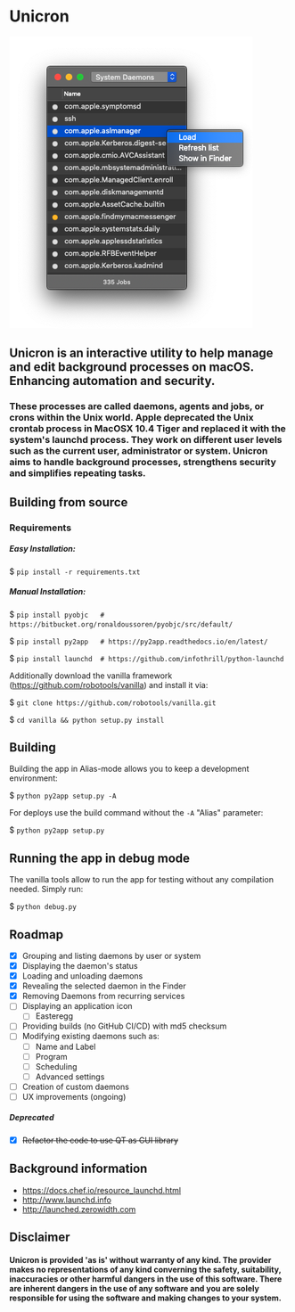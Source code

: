 # Unicron

![Interface](https://raw.githubusercontent.com/form-follows-function/unicron/master/ui.png)


## Unicron is an interactive utility to help manage and edit background processes on macOS. Enhancing automation and security. 

### These processes are called daemons, agents and jobs, or crons within the Unix world. Apple deprecated the Unix crontab process in MacOSX 10.4 Tiger and replaced it with the system's launchd process. They work on different user levels such as the current user, administrator or system. Unicron aims to handle background processes, strengthens security and simplifies repeating tasks.



## Building from source

### Requirements

##### Easy Installation:
$ `pip install -r requirements.txt`



##### Manual Installation:
$ `pip install pyobjc   # https://bitbucket.org/ronaldoussoren/pyobjc/src/default/`

$ `pip install py2app   # https://py2app.readthedocs.io/en/latest/`

$ `pip install launchd  # https://github.com/infothrill/python-launchd`


Additionally download the vanilla framework (https://github.com/robotools/vanilla) and install it via:

$ `git clone https://github.com/robotools/vanilla.git`

$ `cd vanilla && python setup.py install`



## Building
Building the app in Alias-mode allows you to keep a development environment:

$  `python py2app setup.py -A`


For deploys use the build command without the `-A` "Alias" parameter:

$  `python py2app setup.py`



## Running the app in debug mode

The vanilla tools allow to run the app for testing without any compilation needed. Simply run:

$ `python debug.py`



## Roadmap

- [x] Grouping and listing daemons by user or system
- [x] Displaying the daemon's status
- [x] Loading and unloading daemons
- [x] Revealing the selected daemon in the Finder
- [x] Removing Daemons from recurring services
- [ ] Displaying an application icon
   - [ ] Easteregg
- [ ] Providing builds (no GitHub CI/CD) with md5 checksum
- [ ] Modifying existing daemons such as:
  - [ ] Name and Label
  - [ ] Program
  - [ ] Scheduling
  - [ ] Advanced settings
- [ ] Creation of custom daemons
- [ ] UX improvements (ongoing)

##### Deprecated
- [x] ~~Refactor the code to use QT as GUI library~~



## Background information

- https://docs.chef.io/resource_launchd.html
- http://www.launchd.info
- http://launched.zerowidth.com



## Disclaimer

#### Unicron is provided 'as is' without warranty of any kind. The provider makes no representations of any kind converning the safety, suitability, inaccuracies or other harmful dangers in the use of this software. There are inherent dangers in the use of any software and you are solely responsible for using the software and making changes to your system.

